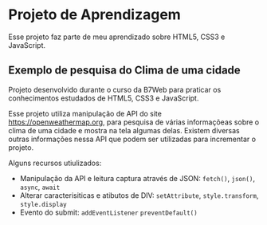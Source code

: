 # Projeto de Aprendizagem

Esse projeto faz parte de meu aprendizado sobre HTML5, CSS3 e JavaScript.


## Exemplo de pesquisa do Clima de uma cidade

Projeto desenvolvido durante o curso da B7Web para praticar os conhecimentos estudados de HTML5, CSS3 e JavaScript. 

Esse projeto utiliza manipulação de API do site https://openweathermap.org, para pesquisa de várias informaçõeas sobre o clima de uma cidade e mostra na tela algumas delas.
Existem diversas outras informações nessa API que podem ser utilizadas para incrementar o projeto.

Alguns recursos utiulizados:

- Manipulação da API e leitura captura através de JSON: `fetch()`, `json()`, `async`, `await`
- Alterar caracterisiticas e atibutos de DIV: `setAttribute`,  `style.transform`, `style.display`
- Evento do submit: `addEventListener` `preventDefault()`
